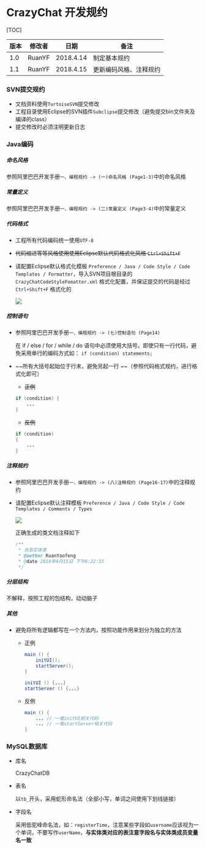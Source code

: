 # CrazyChat 开发规约

[TOC]

| 版本 | 修改者 | 日期      | 备注                   |
| ---- | ------ | --------- | ---------------------- |
| 1.0  | RuanYF | 2018.4.14 | 制定基本规约           |
| 1.1  | RuanYF | 2018.4.15 | 更新编码风格、注释规约 |

### SVN提交规约

* 文档资料使用`TurtoiseSVN`提交修改
* 工程目录使用Eclipse的SVN插件`Subclipse`提交修改（避免提交bin文件夹及编译的class）
* 提交修改时必须注明更新日志

### Java编码

##### 命名风格

   参照阿里巴巴开发手册`一、编程规约 -> (一)命名风格 (Page1-3)`中的命名风格

##### 常量定义

   参照阿里巴巴开发手册`一、编程规约 -> (二)常量定义 (Page3-4)`中的常量定义

##### 代码格式

   * 工程所有代码编码统一使用`UTF-8`
   * ~~代码缩进等等风格使用使用Eclipse默认代码格式化风格 `Ctrl+Shift+F`~~
   * 请配置Eclipse默认格式化模板 `Preference / Java / Code Style / Code Templates / Formatter`，导入SVN项目根目录的 `CrazyChatCodeStyleFomatter.xml` 格式化配置，并保证提交的代码是经过 `Ctrl+Shift+F` 格式化的

     ![](docs_images\Eg_CodeTemplates_Formatter.png)

##### 控制语句

* 参照阿里巴巴开发手册`一、编程规约 -> (七)控制语句 (Page14)`

  在 if / else / for / while / do 语句中必须使用大括号。即使只有一行代码，避免采用单行的编码方式如： `if (condition) statements;`

* ~~所有大括号起始位于行末，避免另起一行 ~~（参照代码格式规约，进行格式化即可）

  * ~~正例~~

  ```java
  if (condition) {
      ...
  }
  ```

  * ~~反例~~

  ```java
  if (condition)
  {
      ...
  }
  ```


##### 注释规约

* 参照阿里巴巴开发手册`一、编程规约 -> (八)注释规约 (Page16-17)`中的注释规约

* 请配置Eclipse默认注释模板 `Preference / Java / Code Style / Code Templates / Comments / Types`

  ![](docs_images\Eg_CodeTemplates_Comment_Types.png)

  正确生成的类文档注释如下

  ```java
  /**
   * 消息实体类
   * @author RuanYaofeng
   * @date 2018年4月15日 下午6:22:15
   */
  ```

##### 分层结构

不解释，按照工程的包结构，动动脑子

##### 其他

* 避免将所有逻辑都写在一个方法内，按照功能作用来划分为独立的方法
  * 正例

    ```java
    main () {
        initUI();
        startServer();
    }

    initUI () {...}
    startServer () {...}
    ```

  * 反例

    ```java
    main () {
        ... // 一堆initUI相关代码
        ... // 一堆startServer相关代码
    }
    ```

### MySQL数据库

* 库名

  CrazyChatDB

* 表名

  以`tb_`开头，采用蛇形命名法（全部小写，单词之间使用下划线链接）

* 字段名

  采用低驼峰命名法，如：`registerTime`，注意某些字段如`username`应该视为一个单词，不要写作`userName`，**与实体类对应的表注意字段名与实体类成员变量名一致**